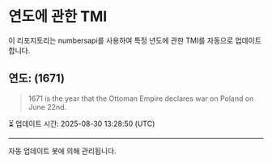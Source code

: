 
# 연도에 관한 TMI

이 리포지토리는 numbersapi를 사용하여 특정 년도에 관한 TMI를 자동으로 업데이트합니다.

## 연도: (1671)
> 1671 is the year that the Ottoman Empire declares war on Poland on June 22nd.

⏳ 업데이트 시간: 2025-08-30 13:28:50 (UTC)

---
자동 업데이트 봇에 의해 관리됩니다.
